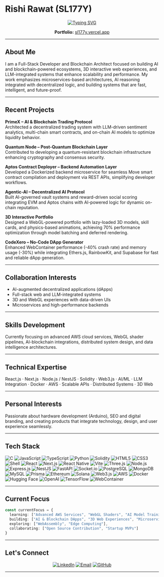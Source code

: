 # Rishi Rawat (SL177Y)

<div align="center">

[![Typing SVG](https://readme-typing-svg.herokuapp.com?font=Fira+Code&weight=600&size=28&pause=1000&color=00D8FF&center=true&vCenter=true&width=800&lines=Full-Stack+Developer;Blockchain+Architect;3D+Web+Innovator;AI+%2B+Web3+Builder)](https://git.io/typing-svg)

**Portfolio:** [sl177y.vercel.app](https://sl177y.vercel.app/)

</div>

---

## About Me

I am a Full-Stack Developer and Blockchain Architect focused on building AI and blockchain-powered ecosystems, 3D interactive web experiences, and LLM-integrated systems that enhance scalability and performance. My work emphasizes microservices-based architectures, AI reasoning integrated with decentralized logic, and building systems that are fast, intelligent, and future-proof.

---

## Recent Projects

**PrimeX – AI & Blockchain Trading Protocol**  
Architected a decentralized trading system with LLM-driven sentiment analytics, multi-chain smart contracts, and on-chain AI models to optimize liquidity behavior.

**Quantum Node – Post-Quantum Blockchain Layer**  
Contributed to developing a quantum-resistant blockchain infrastructure enhancing cryptography and consensus security.

**Aptos Contract Deployer – Backend Automation Layer**  
Developed a Dockerized backend microservice for seamless Move smart contract compilation and deployment via REST APIs, simplifying developer workflows.

**Agentic-AI – Decentralized AI Protocol**  
Built AI-governed vault systems and reward-driven social scoring integrating EVM and Aptos chains with AI-powered logic for dynamic on-chain reputation.

**3D Interactive Portfolio**  
Designed a WebGL-powered portfolio with lazy-loaded 3D models, skill cards, and physics-based animations, achieving 70% performance optimization through model batching and deferred rendering.

**CodeXero – No-Code DApp Generator**  
Enhanced WebContainer performance (-40% crash rate) and memory usage (-30%) while integrating Ethers.js, RainbowKit, and Supabase for fast and reliable dApp generation.

---

## Collaboration Interests

- AI-augmented decentralized applications (dApps)  
- Full-stack web and LLM-integrated systems  
- 3D and WebGL experiences with data-driven UIs  
- Microservices and high-performance backends

---

## Skills Development

Currently focusing on advanced AWS cloud services, WebGL shader pipelines, AI-blockchain integrations, distributed system design, and data intelligence architectures.

---

## Technical Expertise

React.js · Next.js · Node.js / NestJS · Solidity · Web3.js · AI/ML · LLM Integration · Docker · AWS · Scalable APIs · Distributed Systems · 3D Web

---

## Personal Interests

Passionate about hardware development (Arduino), SEO and digital branding, and creating products that integrate technology, design, and user experience seamlessly.

---

## Tech Stack

![C](https://img.shields.io/badge/C-00599C?style=for-the-badge&logo=c&logoColor=white)
![JavaScript](https://img.shields.io/badge/JavaScript-F7DF1E?style=for-the-badge&logo=javascript&logoColor=black)
![TypeScript](https://img.shields.io/badge/TypeScript-007ACC?style=for-the-badge&logo=typescript&logoColor=white)
![Python](https://img.shields.io/badge/Python-3776AB?style=for-the-badge&logo=python&logoColor=white)
![Solidity](https://img.shields.io/badge/Solidity-363636?style=for-the-badge&logo=solidity&logoColor=white)
![HTML5](https://img.shields.io/badge/HTML5-E34F26?style=for-the-badge&logo=html5&logoColor=white)
![CSS3](https://img.shields.io/badge/CSS3-1572B6?style=for-the-badge&logo=css3&logoColor=white)
![Shell](https://img.shields.io/badge/Shell_Script-121011?style=for-the-badge&logo=gnu-bash&logoColor=white)
![React](https://img.shields.io/badge/React-20232A?style=for-the-badge&logo=react&logoColor=61DAFB)
![Next.js](https://img.shields.io/badge/Next.js-000000?style=for-the-badge&logo=next.js&logoColor=white)
![React Native](https://img.shields.io/badge/React_Native-20232A?style=for-the-badge&logo=react&logoColor=61DAFB)
![Vite](https://img.shields.io/badge/Vite-646CFF?style=for-the-badge&logo=vite&logoColor=white)
![Three.js](https://img.shields.io/badge/Three.js-000000?style=for-the-badge&logo=three.js&logoColor=white)
![Node.js](https://img.shields.io/badge/Node.js-43853D?style=for-the-badge&logo=node.js&logoColor=white)
![Express.js](https://img.shields.io/badge/Express.js-404D59?style=for-the-badge&logo=express&logoColor=white)
![NestJS](https://img.shields.io/badge/NestJS-E0234E?style=for-the-badge&logo=nestjs&logoColor=white)
![FastAPI](https://img.shields.io/badge/FastAPI-005571?style=for-the-badge&logo=fastapi&logoColor=white)
![Socket.io](https://img.shields.io/badge/Socket.io-black?style=for-the-badge&logo=socket.io&badgeColor=010101)
![PostgreSQL](https://img.shields.io/badge/PostgreSQL-316192?style=for-the-badge&logo=postgresql&logoColor=white)
![MongoDB](https://img.shields.io/badge/MongoDB-4EA94B?style=for-the-badge&logo=mongodb&logoColor=white)
![MySQL](https://img.shields.io/badge/MySQL-00000F?style=for-the-badge&logo=mysql&logoColor=white)
![Prisma](https://img.shields.io/badge/Prisma-3982CE?style=for-the-badge&logo=Prisma&logoColor=white)
![Ethereum](https://img.shields.io/badge/Ethereum-3C3C3D?style=for-the-badge&logo=Ethereum&logoColor=white)
![Solana](https://img.shields.io/badge/Solana-9945FF?style=for-the-badge&logo=solana&logoColor=white)
![Web3.js](https://img.shields.io/badge/Web3.js-F16822?style=for-the-badge&logo=web3.js&logoColor=white)
![AWS](https://img.shields.io/badge/Amazon_AWS-232F3E?style=for-the-badge&logo=amazon-aws&logoColor=white)
![Docker](https://img.shields.io/badge/Docker-2496ED?style=for-the-badge&logo=docker&logoColor=white)
![Hugging Face](https://img.shields.io/badge/Hugging%20Face-FFD21E?style=for-the-badge&logoColor=black)
![OpenAI](https://img.shields.io/badge/OpenAI-412991?style=for-the-badge&logo=openai&logoColor=white)
![TensorFlow](https://img.shields.io/badge/GenAI-FF6F00?style=for-the-badge&logo=tensorflow&logoColor=white)
![WebContainer](https://img.shields.io/badge/WebContainer-FF4785?style=for-the-badge&logo=storybook&logoColor=white)

---

## Current Focus

```typescript
const currentFocus = {
  learning: ["Advanced AWS Services", "WebGL Shaders", "AI Model Training"],
  building: ["AI & Blockchain DApps", "3D Web Experiences", "Microservices"],
  exploring: ["WebAssembly", "Edge Computing"],
  collaborating: ["Open Source Contribution", "Startup MVPs"]
}

```

---

## Let's Connect

<div align="center">

[![LinkedIn](https://img.shields.io/badge/LinkedIn-0077B5?style=for-the-badge&logo=linkedin&logoColor=white)](https://linkedin.com/in/sl177y)
[![Email](https://img.shields.io/badge/Email-D14836?style=for-the-badge&logo=gmail&logoColor=white)](mailto:sl177y.log0@gmail.com)
[![GitHub](https://img.shields.io/badge/GitHub-100000?style=for-the-badge&logo=github&logoColor=white)](https://github.com/SL177Y-0)

</div>

---

